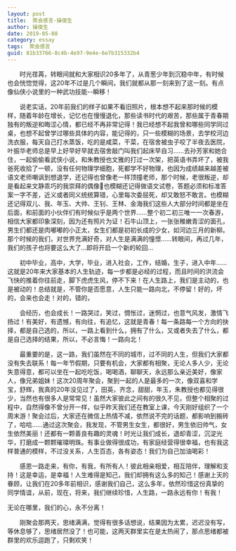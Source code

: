 ```yaml
---
layout: post
title:  聚会感言-操俊生
author:	操俊生
date: 2019-05-08
category: essay
tags:  聚会感言
guid: 81b33766-8c4b-4e97-9e4e-6e7b315332b4
---
```


&ensp;&ensp;&ensp;&ensp;时光荏苒，转眼间就和大家相识20多年了，从青葱少年到沉稳中年，有时候也会恍惚觉得，这20年不过是几个瞬间，我们就都从那一刻来到了这一刻。有点像仙侠小说里的一种武功技能--瞬移！

&ensp;&ensp;&ensp;&ensp;说老实话，20年前我们的样子如果不看旧照片，根本想不起来那时候的模样，随着年龄在增长，记忆也在慢慢退化，那些读书时代的艰苦，那些属于青春期独有的叛逆和晦涩心情，都已经不再非常记得！我已经想不起我曾和哪些同学同过桌，也想不起曾学过哪些具体的内容，能记得的，只一些模糊的场景，去学校河边洗衣服，每天自己打水蒸饭，吃的是咸菜，干菜，在宿舍被虫子咬了半夜去医院，叶振华老师总是早上好早好早就去宿舍敲门叫我们起床早自习……去孙芳家和她合住，一起偷偷看武侠小说，和朱教授也文雅的打过一次架，把英语书弄坏了，被我爸死收拾了一顿，没有任何物理学细胞，死都学不好物理，也因为成绩越来越差被语文老师嘲讽到想退学，还记得也曾像老一样顶撞老师，那个时候，老很叛逆，却是看起来文静乖巧的我崇拜的偶像🤩也模糊还记得做语文试卷，答题必须和标准答案一字不差，近义或者同义统统算错，心里每次委屈死，却又敢怒不敢言。也模糊还记得双儿、我、年玉、大帅、王钊、王林、金海我们这些人大部分时间都是坐在后面，和前面的小伙伴们有时候似乎是两个世界……整个初二初三唯一一次春游，相信大家都印象深刻，因为还有照片为证！石牛山顶上，一张张稚嫩青涩的面孔，男生们都还是肉嘟嘟的小正太，女生们都是初初长成的少女，如河边三月的新柳。那个时候的我们，对世界充满好奇，对人生是满满的憧憬……转眼间，再过几年，我们的孩子也将要这么大了…即将开启一个新的轮回…

&ensp;&ensp;&ensp;&ensp;初中毕业，高中，大学，毕业，进入社会，工作，结婚，生子，进入中年……这就是20年来大家基本的人生轨迹，每一步都是必经的过程，而且时间的洪流会飞快的推着你往前走，脚下虎虎生风，停不下来！在人生路上，我们是主动的，也是被动的！总结就是，不管你是否愿意，人生只能一路向北，不停留！好的，坏的，会来也会走！对的，错的，

&ensp;&ensp;&ensp;&ensp;会经历，也会成长！一路哭过，笑过，惆怅过，迷惘过，也意气风发，激情飞扬过！有美好，有遗憾，有向往，有追忆，这就是青春！每一条路每一个方向的抉择，都是自己选的，所以，一路上看到什么，拥有了什么，又或者失去了什么，都是自己选择的结果，所以，不必言悔！一路向北！

&ensp;&ensp;&ensp;&ensp;最重要的是，这一路，我们虽然在不同的城市，过不同的人生，但我们大家都没有失去联系！每一年节假期，只要有机会，大家都有相聚，无论人多人少，无论失意得意，都可以坐在一起吃吃饭，喝喝酒，聊聊天，永远那么亲近美好，像家人，像兄弟姐妹！这次20周年聚会，聚到一起的人是最多的一次，像双喜和学宝，舒辉，我真的20年没见过了，田英，齐念，甜甜，年玉，朱教授也都见得很少，当然也有很多人是常常见！虽然大家彼此之间有的很久不见，但整个相聚的过程中，自然得像不曾分开一样，似乎昨天我们还在教室上课，今天刚好组织了一个周末游！聚会过后，大家还在微信上热情不减，依然说不完的话题，都影响到搬砖了，哈哈……通过这次聚会，我发现，不管男生女生，都很好，男生依旧帅气，女生依然美丽！还都有一颗善良有趣的灵魂！时光让我们成长，退却青涩，沉淀光华，打磨成一颗颗璀璨明珠。有事业做得很成功，有家庭经营得很幸福，也有我这样普通的模样，不过没关系，人生百态，各有姿态！我们为自己加油喝彩！

&ensp;&ensp;&ensp;&ensp;感恩一路走来，有你，有我，有所有人！彼此相亲相爱，相互陪伴，理解和支持！这是幸运，是幸福！人生难得是知己，我们却拥有这么多的知己！感谢上天的眷顾，让我们在20多年前相识，感谢我们自己，这么多年，依然珍惜这份真挚的同学情谊，从前，现在，将来，我们继续珍惜，人生路，一路永远有你！有我！

无论在哪里，我们的心，永不分离！

&ensp;&ensp;&ensp;&ensp;刚聚会那两天，思绪满满，觉得有很多话想说，结果因为太累，迟迟没有写，等休息够了，思绪居然没了！也可能，这两天群里实在是太热闹了，那点思绪都被群里的欢乐逗跑了，只剩欢笑！
